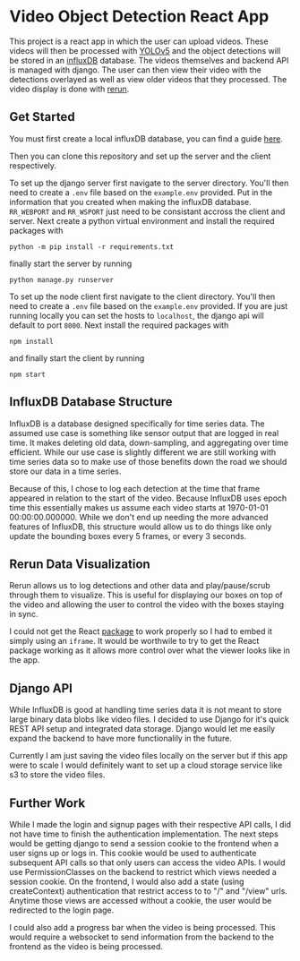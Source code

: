 # Video Object Detection React App

This project is a react app in which the user can upload videos. These videos will then be processed with [YOLOv5](https://github.com/ultralytics/yolov5) and the object detections will be stored in an [influxDB](https://www.influxdata.com/) database. The videos themselves and backend API is managed with django. The user can then view their video with the detections overlayed as well as view older videos that they processed. The video display is done with [rerun](https://www.rerun.io/).

## Get Started

You must first create a local influxDB database, you can find a guide [here](https://docs.influxdata.com/influxdb/v2/get-started/).

Then you can clone this repository and set up the server and the client respectively.

To set up the django server first navigate to the server directory. You'll then need to create a `.env` file based on the `example.env` provided. Put in the information that you created when making the influxDB database. `RR_WEBPORT` and `RR_WSPORT` just need to be consistant accross the client and server. Next create a python virtual environment and install the required packages with 
```
python -m pip install -r requirements.txt
``` 
finally start the server by running 
```
python manage.py runserver
```

To set up the node client first navigate to the client directory. You'll then need to create a `.env` file based on the `example.env` provided. If you are just running locally you can set the hosts to `localhost`, the django api will default to port `8000`. Next install the required packages with 
```
npm install
``` 
and finally start the client by running 
```
npm start
```

## InfluxDB Database Structure

InfluxDB is a database designed specifically for time series data. The assumed use case is something like sensor output that are logged in real time. It makes deleting old data, down-sampling, and aggregating over time efficient. While our use case is slightly different we are still working with time series data so to make use of those benefits down the road we should store our data in a time series.

Because of this, I chose to log each detection at the time that frame appeared in relation to the start of the video. Because InfluxDB uses epoch time this essentially makes us assume each video starts at 1970-01-01 00:00:00.000000. While we don't end up needing the more advanced features of InfluxDB, this structure would allow us to do things like only update the bounding boxes every 5 frames, or every 3 seconds.

## Rerun Data Visualization

Rerun allows us to log detections and other data and play/pause/scrub through them to visualize. This is useful for displaying our boxes on top of the video and allowing the user to control the video with the boxes staying in sync.

I could not get the React [package](https://www.npmjs.com/package/@rerun-io/web-viewer-react) to work properly so I had to embed it simply using an `iframe`. It would be worthwile to try to get the React package working as it allows more control over what the viewer looks like in the app.

## Django API

While InfluxDB is good at handling time series data it is not meant to store large binary data blobs like video files. I decided to use Django for it's quick REST API setup and integrated data storage. Django would let me easily expand the backend to have more functionalily in the future.

Currently I am just saving the video files locally on the server but if this app were to scale I would definitely want to set up a cloud storage service like s3 to store the video files.

## Further Work

While I made the login and signup pages with their respective API calls, I did not have time to finish the authentication implementation. The next steps would be getting django to send a session cookie to the frontend when a user signs up or logs in. This cookie would be used to authenticate subsequent API calls so that only users can access the video APIs. I would use PermissionClasses on the backend to restrict which views needed a session cookie. On the frontend, I would also add a state (using createContext) authentication that restrict access to to "/" and "/view" urls. Anytime those views are accessed without a cookie, the user would be redirected to the login page.

I could also add a progress bar when the video is being processed. This would require a websocket to send information from the backend to the frontend as the video is being processed.